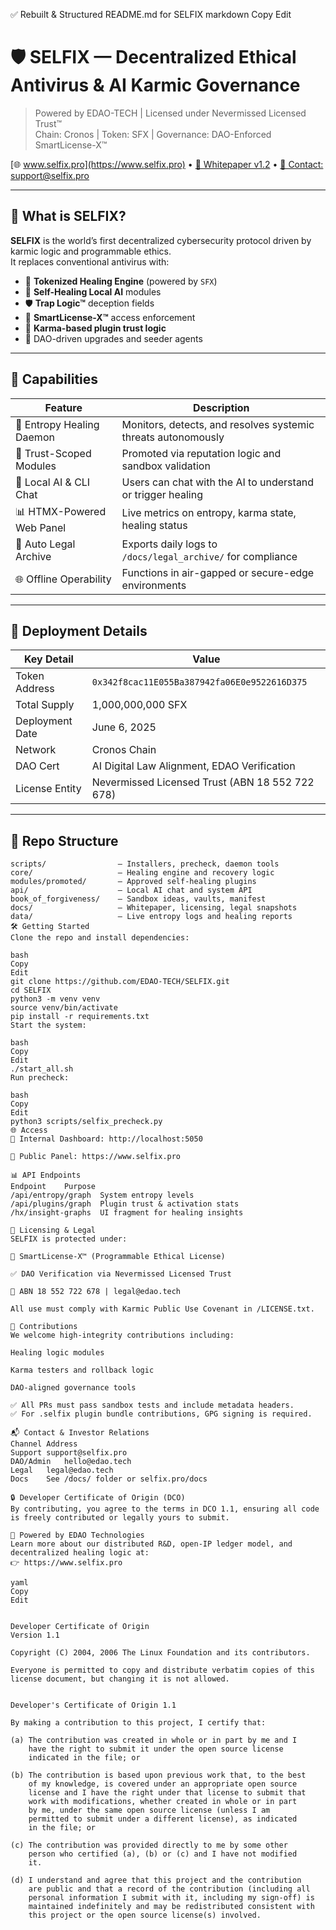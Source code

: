 ✅ Rebuilt & Structured README.md for SELFIX
markdown
Copy
Edit
# 🛡️ SELFIX — Decentralized Ethical Antivirus & AI Karmic Governance

> Powered by EDAO-TECH | Licensed under Nevermissed Licensed Trust™  
> Chain: Cronos | Token: SFX | Governance: DAO-Enforced SmartLicense-X™

[🌐 www.selfix.pro](https://www.selfix.pro) • [📄 Whitepaper v1.2](./docs/SELFIX_Whitepaper.pdf) • [📧 Contact: support@selfix.pro](mailto:support@selfix.pro)

---

## 💠 What is SELFIX?

**SELFIX** is the world’s first decentralized cybersecurity protocol driven by karmic logic and programmable ethics.  
It replaces conventional antivirus with:

- 🔁 **Tokenized Healing Engine** (powered by `SFX`)
- 🧠 **Self-Healing Local AI** modules
- 🛡️ **Trap Logic™** deception fields
- 📜 **SmartLicense-X™** access enforcement
- 🔐 **Karma-based plugin trust logic**
- 🧬 DAO-driven upgrades and seeder agents

---

## 🚀 Capabilities

| Feature                      | Description                                                                 |
|-----------------------------|-----------------------------------------------------------------------------|
| 🔁 Entropy Healing Daemon    | Monitors, detects, and resolves systemic threats autonomously              |
| 🔐 Trust-Scoped Modules      | Promoted via reputation logic and sandbox validation                       |
| 🧠 Local AI & CLI Chat       | Users can chat with the AI to understand or trigger healing                |
| 📊 HTMX-Powered Web Panel    | Live metrics on entropy, karma state, healing status                       |
| 🧾 Auto Legal Archive        | Exports daily logs to `/docs/legal_archive/` for compliance                |
| 🌐 Offline Operability       | Functions in air-gapped or secure-edge environments                        |

---

## 📜 Deployment Details

| Key Detail            | Value                                                               |
|-----------------------|---------------------------------------------------------------------|
| Token Address         | `0x342f8cac11E055Ba387942fa06E0e9522616D375`                         |
| Total Supply          | 1,000,000,000 SFX                                                   |
| Deployment Date       | June 6, 2025                                                        |
| Network               | Cronos Chain                                                        |
| DAO Cert              | AI Digital Law Alignment, EDAO Verification                         |
| License Entity        | Nevermissed Licensed Trust (ABN 18 552 722 678)                     |

---

## 📂 Repo Structure

```plaintext
scripts/                — Installers, precheck, daemon tools
core/                   — Healing engine and recovery logic
modules/promoted/       — Approved self-healing plugins
api/                    — Local AI chat and system API
book_of_forgiveness/    — Sandbox ideas, vaults, manifest
docs/                   — Whitepaper, licensing, legal snapshots
data/                   — Live entropy logs and healing reports
🛠️ Getting Started
Clone the repo and install dependencies:

bash
Copy
Edit
git clone https://github.com/EDAO-TECH/SELFIX.git
cd SELFIX
python3 -m venv venv
source venv/bin/activate
pip install -r requirements.txt
Start the system:

bash
Copy
Edit
./start_all.sh
Run precheck:

bash
Copy
Edit
python3 scripts/selfix_precheck.py
🌐 Access
📍 Internal Dashboard: http://localhost:5050

📍 Public Panel: https://www.selfix.pro

📊 API Endpoints
Endpoint	Purpose
/api/entropy/graph	System entropy levels
/api/plugins/graph	Plugin trust & activation stats
/hx/insight-graphs	UI fragment for healing insights

📄 Licensing & Legal
SELFIX is protected under:

🧠 SmartLicense-X™ (Programmable Ethical License)

✅ DAO Verification via Nevermissed Licensed Trust

🪪 ABN 18 552 722 678 | legal@edao.tech

All use must comply with Karmic Public Use Covenant in /LICENSE.txt.

🤝 Contributions
We welcome high-integrity contributions including:

Healing logic modules

Karma testers and rollback logic

DAO-aligned governance tools

✅ All PRs must pass sandbox tests and include metadata headers.
✅ For .selfix plugin bundle contributions, GPG signing is required.

📬 Contact & Investor Relations
Channel	Address
Support	support@selfix.pro
DAO/Admin	hello@edao.tech
Legal	legal@edao.tech
Docs	See /docs/ folder or selfix.pro/docs

🔒 Developer Certificate of Origin (DCO)
By contributing, you agree to the terms in DCO 1.1, ensuring all code is freely contributed or legally yours to submit.

🧬 Powered by EDAO Technologies
Learn more about our distributed R&D, open-IP ledger model, and decentralized healing logic at:
👉 https://www.selfix.pro

yaml
Copy
Edit


Developer Certificate of Origin
Version 1.1

Copyright (C) 2004, 2006 The Linux Foundation and its contributors.

Everyone is permitted to copy and distribute verbatim copies of this
license document, but changing it is not allowed.


Developer's Certificate of Origin 1.1

By making a contribution to this project, I certify that:

(a) The contribution was created in whole or in part by me and I
    have the right to submit it under the open source license
    indicated in the file; or

(b) The contribution is based upon previous work that, to the best
    of my knowledge, is covered under an appropriate open source
    license and I have the right under that license to submit that
    work with modifications, whether created in whole or in part
    by me, under the same open source license (unless I am
    permitted to submit under a different license), as indicated
    in the file; or

(c) The contribution was provided directly to me by some other
    person who certified (a), (b) or (c) and I have not modified
    it.

(d) I understand and agree that this project and the contribution
    are public and that a record of the contribution (including all
    personal information I submit with it, including my sign-off) is
    maintained indefinitely and may be redistributed consistent with
    this project or the open source license(s) involved.


